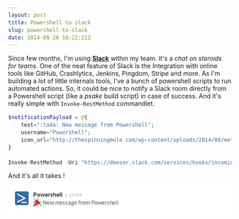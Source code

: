 ```yaml
---
layout: post
title: Powershell to slack
slug: powershell-to-slack
date: 2014-08-26 16:22:21Z
---
```


Since few months, I'm using **[Slack](https://slack.com/r/02b6plp2-02gq2j5c)** within my team. It's a *chat on steroids for teams*. One of the neat feature of Slack is the Integration with online tools like GitHub, Crashlytics, Jenkins, Pingdom, Stripe and more. As I'm building a lot of little internals tools, I've a bunch of powershell scripts to run automated actions. So, it could be nice to notify a Slack room directly from a Powershell script (like a *psake* build script) in case of success. And it's really simple with `Invoke-RestMethod` commandlet.

```php
$notificationPayload = @{ 
    text=":tada: New message from Powershell"; 
    username="Powershell"; 
    icon_url="http://thespinningmule.com/wp-content/uploads/2014/08/metro-powershell-logo.png"
} 

Invoke-RestMethod -Uri "https://deezer.slack.com/services/hooks/incoming-webhook?token=yourToken" -Method Post -Body (ConvertTo-Json $notificationPayload)
```

And it's all it takes ! 

![Slack powershell](/content/images/2014/Aug/slack_powershell.PNG)
